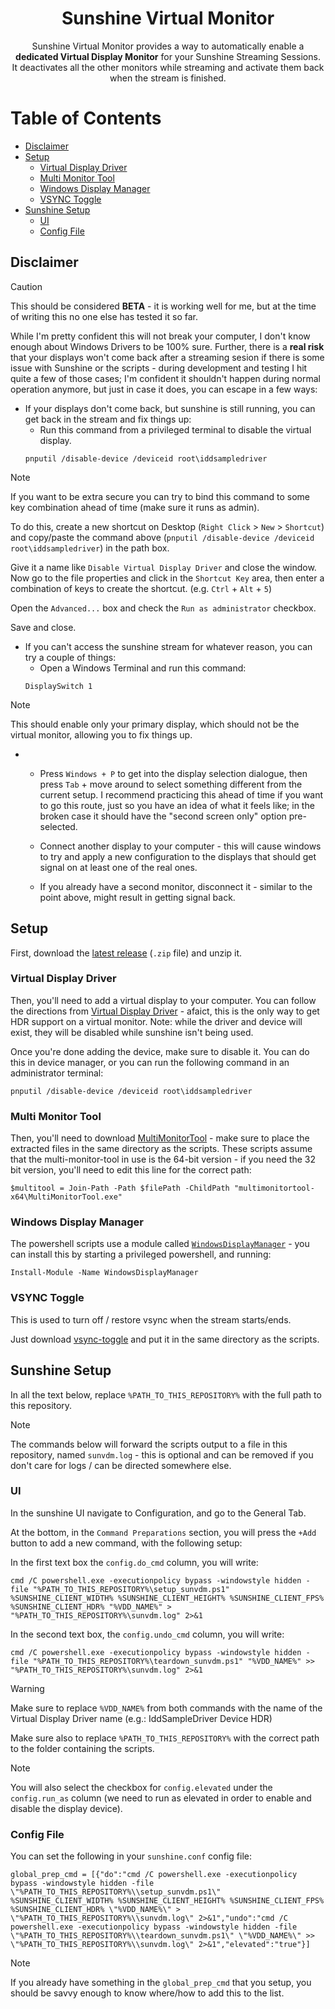 <h1 align='center'>Sunshine Virtual Monitor</h1>
<p align="center">
    Sunshine Virtual Monitor provides a way to automatically enable a <b>dedicated Virtual Display Monitor</b> for your Sunshine Streaming Sessions.<br>
    It deactivates all the other monitors while streaming and activate them back when the stream is finished.
</p>

# Table of Contents
- [Disclaimer](#disclaimer)
- [Setup](#setup)
    - [Virtual Display Driver](#virtual-display-driver)
    - [Multi Monitor Tool](#multi-monitor-tool)
    - [Windows Display Manager](#windows-display-manager)
    - [VSYNC Toggle](#vsync-toggle)
- [Sunshine Setup](#sunshine-setup)
    - [UI](#ui)
    - [Config File](#config-file)

## Disclaimer

> [!CAUTION]
> This should be considered **BETA** - it is working well for me, but at the time of writing this no one else has tested it so far.

While I'm pretty confident this will not break your computer, I don't know enough about Windows Drivers to be 100% sure.  Further, there is a **real risk** that your displays won't come back after a streaming sesion if there is some issue with Sunshine or the scripts - during development and testing I hit quite a few of those cases; I'm confident it shouldn't happen during normal operation anymore, but just in case it does, you can escape in a few ways:

- If your displays don't come back, but sunshine is still running, you can get back in the stream and fix things up:
    - Run this command from a privileged terminal to disable the virtual display.
    ```batch
    pnputil /disable-device /deviceid root\iddsampledriver
    ```

> [!NOTE]
> If you want to be extra secure you can try to bind this command to some key combination ahead of time (make sure it runs as admin).
>
> To do this, create a new shortcut on Desktop (`Right Click` > `New` > `Shortcut`) and copy/paste the command above (`pnputil /disable-device /deviceid root\iddsampledriver`) in the path box.
>
> Give it a name like `Disable Virtual Display Driver` and close the window. Now go to the file properties and click in the `Shortcut Key` area, then enter a combination of keys to create the shortcut. (e.g. `Ctrl` + `Alt` + `5`)
>
> Open the `Advanced...` box and check the `Run as administrator` checkbox.
>
> Save and close.

- If you can't access the sunshine stream for whatever reason, you can try a couple of things:
    - Open a Windows Terminal and run this command:
    ```batch
    DisplaySwitch 1
    ```

> [!NOTE]
> This should enable only your primary display, which should not be the virtual monitor, allowing you to fix things up.

-
    - Press `Windows + P` to get into the display selection dialogue, then press `Tab` + move around to select something different from the current setup. I recommend practicing this ahead of time if you want to go this route, just so you have an idea of what it feels like; in the broken case it should have the "second screen only" option pre-selected.
    
    - Connect another display to your computer - this will cause windows to try and apply a new configuration to the displays that should get signal on at least one of the real ones.
    
    - If you already have a second monitor, disconnect it - similar to the point above, might result in getting signal back.

## Setup

First, download the [latest release](https://github.com/LeGeRyChEeSe/sunshine-virtual-monitor/releases/latest) (`.zip` file) and unzip it.

### Virtual Display Driver

Then, you'll need to add a virtual display to your computer.  You can follow the directions from [Virtual Display Driver](https://github.com/itsmikethetech/Virtual-Display-Driver?tab=readme-ov-file#virtual-display-driver) - afaict, this is the only way to get HDR support on a virtual monitor.  Note: while the driver and device will exist, they will be disabled while sunshine isn't being used.

Once you're done adding the device, make sure to disable it.  You can do this in device manager, or you can run the following command in an administrator terminal:

```batch
pnputil /disable-device /deviceid root\iddsampledriver
```

### Multi Monitor Tool

Then, you'll need to download [MultiMonitorTool](https://www.nirsoft.net/utils/multi_monitor_tool.html) - make sure to place the extracted files in the same directory as the scripts.  These scripts assume that the multi-monitor-tool in use is the 64-bit version - if you need the 32 bit version, you'll need to edit this line for the correct path:

```batch
$multitool = Join-Path -Path $filePath -ChildPath "multimonitortool-x64\MultiMonitorTool.exe"
```

### Windows Display Manager

The powershell scripts use a module called [`WindowsDisplayManager`](https://github.com/patrick-theprogrammer/WindowsDisplayManager) - you can install this by starting a privileged powershell, and running:

```batch
Install-Module -Name WindowsDisplayManager
```

### VSYNC Toggle

This is used to turn off / restore vsync when the stream starts/ends.

Just download [vsync-toggle](https://github.com/xanderfrangos/vsync-toggle/releases/latest) and put it in the same directory as the scripts.

## Sunshine Setup

In all the text below, replace `%PATH_TO_THIS_REPOSITORY%` with the full path to this repository.

> [!NOTE]
> The commands below will forward the scripts output to a file in this repository, named `sunvdm.log` - this is optional and can be removed if you don't care for logs / can be directed somewhere else.

### UI

In the sunshine UI navigate to Configuration, and go to the General Tab.

At the bottom, in the `Command Preparations` section, you will press the `+Add` button to add a new command, with the following setup:

In the first text box the `config.do_cmd` column, you will write:

```batch
cmd /C powershell.exe -executionpolicy bypass -windowstyle hidden -file "%PATH_TO_THIS_REPOSITORY%\setup_sunvdm.ps1" %SUNSHINE_CLIENT_WIDTH% %SUNSHINE_CLIENT_HEIGHT% %SUNSHINE_CLIENT_FPS% %SUNSHINE_CLIENT_HDR% "%VDD_NAME%" > "%PATH_TO_THIS_REPOSITORY%\sunvdm.log" 2>&1
```

In the second text box, the `config.undo_cmd` column, you will write:

```batch
cmd /C powershell.exe -executionpolicy bypass -windowstyle hidden -file "%PATH_TO_THIS_REPOSITORY%\teardown_sunvdm.ps1" "%VDD_NAME%" >> "%PATH_TO_THIS_REPOSITORY%\sunvdm.log" 2>&1
```

> [!WARNING]
> Make sure to replace `%VDD_NAME%` from both commands with the name of the Virtual Display Driver name (e.g.: IddSampleDriver Device HDR)
>
> Make sure also to replace `%PATH_TO_THIS_REPOSITORY%` with the correct path to the folder containing the scripts.

> [!NOTE]
> You will also select the checkbox for `config.elevated` under the `config.run_as` column (we need to run as elevated in order to enable and disable the display device).

### Config File

You can set the following in your `sunshine.conf` config file:

```batch
global_prep_cmd = [{"do":"cmd /C powershell.exe -executionpolicy bypass -windowstyle hidden -file \"%PATH_TO_THIS_REPOSITORY%\\setup_sunvdm.ps1\" %SUNSHINE_CLIENT_WIDTH% %SUNSHINE_CLIENT_HEIGHT% %SUNSHINE_CLIENT_FPS% %SUNSHINE_CLIENT_HDR% \"%VDD_NAME%\" > \"%PATH_TO_THIS_REPOSITORY%\\sunvdm.log\" 2>&1","undo":"cmd /C powershell.exe -executionpolicy bypass -windowstyle hidden -file \"%PATH_TO_THIS_REPOSITORY%\\teardown_sunvdm.ps1\" \"%VDD_NAME%\" >> \"%PATH_TO_THIS_REPOSITORY%\\sunvdm.log\" 2>&1","elevated":"true"}]
```

> [!NOTE]
> If you already have something in the `global_prep_cmd` that you setup, you should be savvy enough to know where/how to add this to the list.
